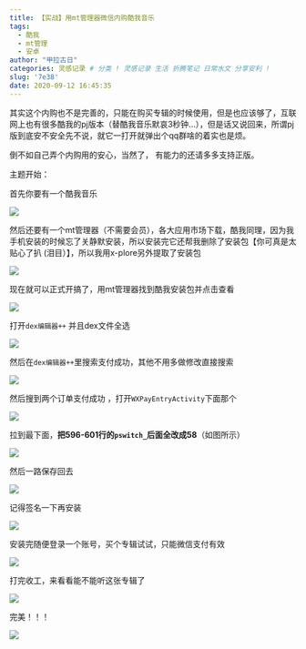 ```yaml
---
title: 【实战】用mt管理器微信内购酷我音乐
tags:
  - 酷我
  - mt管理
  - 安卓
author: "甲拉古日"
categories: 灵感记录 # 分类 ! 灵感记录 生活 折腾笔记 日常水文 分享安利 !
slug: '7e38'
date: 2020-09-12 16:45:35
---
```


其实这个内购也不是完善的，只能在购买专辑的时候使用，但是也应该够了，互联网上也有很多酷我的pj版本（替酷我音乐默哀3秒钟...），但是话又说回来，所谓pj版到底安不安全先不说，就它一打开就弹出个qq群啥的着实也是烦。

倒不如自己弄个内购用的安心，当然了， 有能力的还请多多支持正版。

主题开始：

首先你要有一个酷我音乐

![](/img/2020/09/12/ac7cc7c4e3699138473333269b865ee.jpg)

然后还要有一个mt管理器（不需要会员），各大应用市场下载，酷我同理，因为我手机安装的时候忘了关静默安装，所以安装完它还帮我删除了安装包【你可真是太贴心了扒  (泪目）】，所以我用x-plore另外提取了安装包

![](/img/2020/09/12/a74533c1dd6896bc0a8216b299bab23.jpg)

现在就可以正式开搞了，用mt管理器找到酷我安装包并点击查看

![](/img/2020/09/12/9d6b95a33b8cc8762efdc0b60d2db04.jpg)

打开`dex编辑器++` 并且dex文件全选

![](/img/2020/09/12/0139b3148b7a29e15d3203da192aa98.jpg)

然后在`dex编辑器++`里搜索支付成功，其他不用多做修改直接搜索

![](/img/2020/09/12/fab8b3a870457dfc2451049385426cd.jpg)

然后搜到两个订单支付成功 ，打开`WXPayEntryActivity`下面那个

![](/img/2020/09/12/15998975801.jpg)

拉到最下面，**把596-601行的`pswitch_`后面全改成58**（如图所示）

![](/img/2020/09/12/15998975251.jpg)

然后一路保存回去

![](/img/2020/09/12/15998974681.jpg)

记得签名一下再安装

![](/img/2020/09/12/eeef736ce7f5b98a8a0319eebe27645.jpg)

安装完随便登录一个账号，买个专辑试试，只能微信支付有效

![](/img/2020/09/12/15998974181.jpg)

打完收工，来看看能不能听这张专辑了

![](/img/2020/09/12/422e11d4392d5d3f775f01208dbec10.jpg)

完美！！！

![](/img/2020/09/12/70ef2cc7402dd09e1ca6a35a85e008e.jpg)

